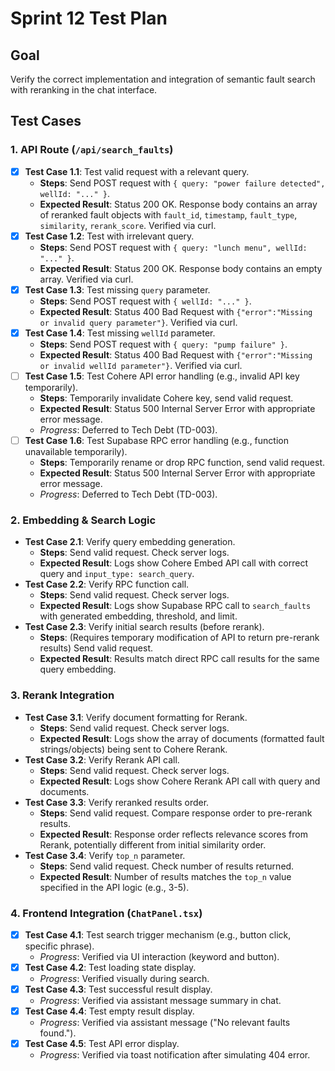 # Sprint 12 Test Plan

## Goal
Verify the correct implementation and integration of semantic fault search with reranking in the chat interface.

## Test Cases

### 1. API Route (`/api/search_faults`)
- [x] **Test Case 1.1**: Test valid request with a relevant query.
  - **Steps**: Send POST request with `{ query: "power failure detected", wellId: "..." }`.
  - **Expected Result**: Status 200 OK. Response body contains an array of reranked fault objects with `fault_id`, `timestamp`, `fault_type`, `similarity`, `rerank_score`. Verified via curl.
- [x] **Test Case 1.2**: Test with irrelevant query.
  - **Steps**: Send POST request with `{ query: "lunch menu", wellId: "..." }`.
  - **Expected Result**: Status 200 OK. Response body contains an empty array. Verified via curl.
- [x] **Test Case 1.3**: Test missing `query` parameter.
  - **Steps**: Send POST request with `{ wellId: "..." }`.
  - **Expected Result**: Status 400 Bad Request with `{"error":"Missing or invalid query parameter"}`. Verified via curl.
- [x] **Test Case 1.4**: Test missing `wellId` parameter.
  - **Steps**: Send POST request with `{ query: "pump failure" }`.
  - **Expected Result**: Status 400 Bad Request with `{"error":"Missing or invalid wellId parameter"}`. Verified via curl.
- [ ] **Test Case 1.5**: Test Cohere API error handling (e.g., invalid API key temporarily).
  - **Steps**: Temporarily invalidate Cohere key, send valid request.
  - **Expected Result**: Status 500 Internal Server Error with appropriate error message.
  - *Progress*: Deferred to Tech Debt (TD-003).
- [ ] **Test Case 1.6**: Test Supabase RPC error handling (e.g., function unavailable temporarily).
  - **Steps**: Temporarily rename or drop RPC function, send valid request.
  - **Expected Result**: Status 500 Internal Server Error with appropriate error message.
  - *Progress*: Deferred to Tech Debt (TD-003).

### 2. Embedding & Search Logic
- **Test Case 2.1**: Verify query embedding generation.
  - **Steps**: Send valid request. Check server logs.
  - **Expected Result**: Logs show Cohere Embed API call with correct query and `input_type: search_query`.
- **Test Case 2.2**: Verify RPC function call.
  - **Steps**: Send valid request. Check server logs.
  - **Expected Result**: Logs show Supabase RPC call to `search_faults` with generated embedding, threshold, and limit.
- **Test Case 2.3**: Verify initial search results (before rerank).
  - **Steps**: (Requires temporary modification of API to return pre-rerank results) Send valid request.
  - **Expected Result**: Results match direct RPC call results for the same query embedding.

### 3. Rerank Integration
- **Test Case 3.1**: Verify document formatting for Rerank.
  - **Steps**: Send valid request. Check server logs.
  - **Expected Result**: Logs show the array of documents (formatted fault strings/objects) being sent to Cohere Rerank.
- **Test Case 3.2**: Verify Rerank API call.
  - **Steps**: Send valid request. Check server logs.
  - **Expected Result**: Logs show Cohere Rerank API call with query and documents.
- **Test Case 3.3**: Verify reranked results order.
  - **Steps**: Send valid request. Compare response order to pre-rerank results.
  - **Expected Result**: Response order reflects relevance scores from Rerank, potentially different from initial similarity order.
- **Test Case 3.4**: Verify `top_n` parameter.
  - **Steps**: Send valid request. Check number of results returned.
  - **Expected Result**: Number of results matches the `top_n` value specified in the API logic (e.g., 3-5).

### 4. Frontend Integration (`ChatPanel.tsx`)
- [x] **Test Case 4.1**: Test search trigger mechanism (e.g., button click, specific phrase).
  - *Progress*: Verified via UI interaction (keyword and button).
- [x] **Test Case 4.2**: Test loading state display.
  - *Progress*: Verified visually during search.
- [x] **Test Case 4.3**: Test successful result display.
  - *Progress*: Verified via assistant message summary in chat.
- [x] **Test Case 4.4**: Test empty result display.
  - *Progress*: Verified via assistant message ("No relevant faults found.").
- [x] **Test Case 4.5**: Test API error display.
  - *Progress*: Verified via toast notification after simulating 404 error. 